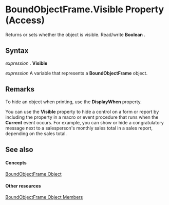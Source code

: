 
# BoundObjectFrame.Visible Property (Access)

Returns or sets whether the object is visible. Read/write  **Boolean** .


## Syntax

 _expression_ . **Visible**

 _expression_ A variable that represents a **BoundObjectFrame** object.


## Remarks

To hide an object when printing, use the  **DisplayWhen** property.

You can use the  **Visible** property to hide a control on a form or report by including the property in a macro or event procedure that runs when the **Current** event occurs. For example, you can show or hide a congratulatory message next to a salesperson's monthly sales total in a sales report, depending on the sales total.


## See also


#### Concepts


[BoundObjectFrame Object](b3025672-60b8-e1d6-4769-1f724c9aa1ef.md)
#### Other resources


[BoundObjectFrame Object Members](e2bbeb0c-1b13-5953-999a-4a0b93cb3ec7.md)
